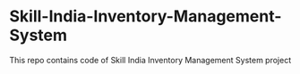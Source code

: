 # Skill-India-Inventory-Management-System
This repo contains code of Skill India Inventory Management System project
